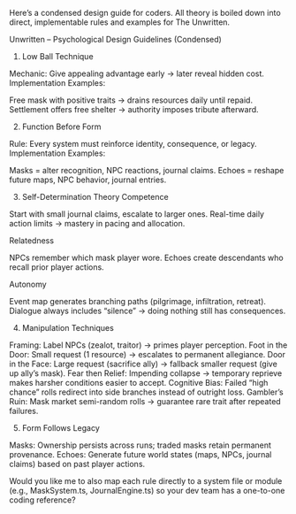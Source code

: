 Here’s a condensed design guide for coders. All theory is boiled down into direct, implementable rules and examples for The Unwritten.

Unwritten – Psychological Design Guidelines (Condensed)
1. Low Ball Technique

Mechanic: Give appealing advantage early → later reveal hidden cost.
Implementation Examples:

Free mask with positive traits → drains resources daily until repaid.
Settlement offers free shelter → authority imposes tribute afterward.




2. Function Before Form

Rule: Every system must reinforce identity, consequence, or legacy.
Implementation Examples:

Masks = alter recognition, NPC reactions, journal claims.
Echoes = reshape future maps, NPC behavior, journal entries.




3. Self-Determination Theory
Competence

Start with small journal claims, escalate to larger ones.
Real-time daily action limits → mastery in pacing and allocation.

Relatedness

NPCs remember which mask player wore.
Echoes create descendants who recall prior player actions.

Autonomy

Event map generates branching paths (pilgrimage, infiltration, retreat).
Dialogue always includes “silence” → doing nothing still has consequences.


4. Manipulation Techniques

Framing: Label NPCs (zealot, traitor) → primes player perception.
Foot in the Door: Small request (1 resource) → escalates to permanent allegiance.
Door in the Face: Large request (sacrifice ally) → fallback smaller request (give up ally’s mask).
Fear then Relief: Impending collapse → temporary reprieve makes harsher conditions easier to accept.
Cognitive Bias: Failed “high chance” rolls redirect into side branches instead of outright loss.
Gambler’s Ruin: Mask market semi-random rolls → guarantee rare trait after repeated failures.


5. Form Follows Legacy

Masks: Ownership persists across runs; traded masks retain permanent provenance.
Echoes: Generate future world states (maps, NPCs, journal claims) based on past player actions.


Would you like me to also map each rule directly to a system file or module (e.g., MaskSystem.ts, JournalEngine.ts) so your dev team has a one-to-one coding reference?